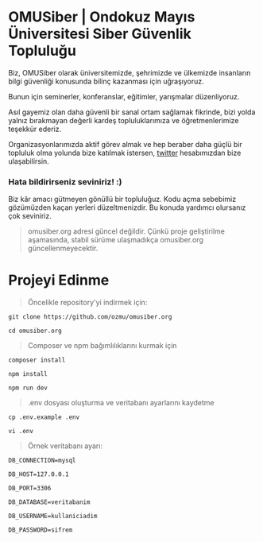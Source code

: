 # OMUSiber | Ondokuz Mayıs Üniversitesi Siber Güvenlik Topluluğu

Biz, OMUSiber olarak üniversitemizde, şehrimizde ve ülkemizde insanların bilgi güvenliği konusunda bilinç kazanması için uğraşıyoruz.

Bunun için seminerler, konferanslar, eğitimler, yarışmalar düzenliyoruz.

Asıl gayemiz olan daha güvenli bir sanal ortam sağlamak fikrinde, bizi yolda yalnız bırakmayan değerli kardeş topluluklarımıza ve öğretmenlerimize teşekkür ederiz.

Organizasyonlarımızda aktif görev almak ve hep beraber daha güçlü bir topluluk olma yolunda bize katılmak istersen, [twitter](https://twitter.com/omusiber) hesabımızdan bize ulaşabilirsin.

### Hata bildirirseniz seviniriz! :)

Biz kâr amacı gütmeyen gönüllü bir topluluğuz. Kodu açma sebebimiz gözümüzden kaçan yerleri düzeltmenizdir. Bu konuda yardımcı olursanız çok seviniriz.

> omusiber.org adresi güncel değildir. Çünkü proje geliştirilme aşamasında, stabil sürüme ulaşmadıkça omusiber.org güncellenmeyecektir.

# Projeyi Edinme

> Öncelikle repository'yi indirmek için:

`git clone https://github.com/ozmu/omusiber.org`

`cd omusiber.org`

> Composer ve npm bağımlılıklarını kurmak için

`composer install`

`npm install`

`npm run dev`

> .env dosyası oluşturma ve veritabanı ayarlarını kaydetme

`cp .env.example .env`

`vi .env`

> Örnek veritabanı ayarı:

`DB_CONNECTION=mysql`

 `DB_HOST=127.0.0.1`
 
 `DB_PORT=3306`
 
 `DB_DATABASE=veritabanim`
 
 `DB_USERNAME=kullaniciadim`
 
 `DB_PASSWORD=sifrem`